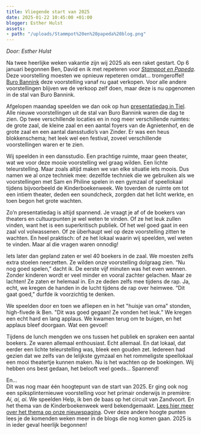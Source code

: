 ```yaml
---
title: Vliegende start van 2025
date: 2025-01-22 10:45:00 +01:00
blogger: Esther Hulst
assets:
- path: "/uploads/Stammpot%20en%20papeda%20blog.png"
---
```


*Door: Esther Hulst*

Na twee heerlijke weken vakantie zijn wij 2025 als een raket gestart. Op 6 januari begonnen Ben, David en ik met repeteren voor *[Stamppot en Papeda](https://www.burobannink.nl/stamppot-en-papeda/)*. Deze voorstelling moesten we opnieuw repeteren omdat... tromgeroffel! [Buro Bannink](https://www.burobannink.nl/stamppot-en-papeda/) deze voorstelling vanaf nu gaat verkopen. Voor alle andere voorstellingen blijven we de verkoop zelf doen, maar deze is nu opgenomen in de stal van Buro Bannink.  

Afgelopen maandag speelden we dan ook op hun [presentatiedag in Tiel](https://www.burobannink.nl/presentatiedag). Alle nieuwe voorstellingen uit de stal van Buro Bannink waren die dag te zien. Op twee verschillende locaties en in nog meer verschillende ruimtes: de grote zaal, de kleine zaal en een aantal foyers van de Agnietenhof, en de grote zaal en een aantal dansstudio’s van Zinder. Er was een heus blokkenschema; het leek wel een festival, zoveel verschillende voorstellingen waren er te zien.  

Wij speelden in een dansstudio. Een prachtige ruimte, maar geen theater, wat we voor deze mooie voorstelling wel graag wilden. Een lichte teleurstelling. Maar zoals altijd maken we van elke situatie iets moois. Dus namen we al onze techniek mee: dezelfde techniek die we gebruiken als we voorstellingen met Sam en Philine spelen in een gymzaal of speellokaal tijdens bijvoorbeeld de Kinderboekenweek. We toverden de ruimte om tot een intiem theater, deden een soundcheck, zorgden dat het licht werkte, en toen begon het grote wachten.  

Zo’n presentatiedag is altijd spannend. Je vraagt je af of de boekers van theaters en cultuurpunten je wel weten te vinden. Of ze het leuk zullen vinden, want het is een superkritisch publiek. Of het wel goed gaat in een zaal vol volwassenen. Of ze überhaupt wel op deze voorstelling zitten te wachten. En heel praktisch: of ze het lokaal waarin wij speelden, wel weten te vinden. Maar al die vragen waren onnodig!  

Iets later dan gepland zaten er wel 40 boekers in de zaal. We moesten zelfs extra stoelen neerzetten. Ze wilden onze voorstelling dolgraag zien. “Nu nog goed spelen,” dacht ik. De eerste vijf minuten was het even wennen. Zonder kinderen wordt er veel minder en vooral zachter gelachen. Maar ze lachten! Ze zaten er helemaal in. En ze deden zelfs mee tijdens de rap. Ja, echt, we kregen de handen in de lucht tijdens de rap over heimwee. “Dit gaat goed,” durfde ik voorzichtig te denken.  

We speelden door en toen we afliepen en in het "huisje van oma" stonden, high-fivede ik Ben. "Dit was goed gegaan! Ze vonden het leuk." We kregen een echt hard en lang applaus. We kwamen terug om te buigen, en het applaus bleef doorgaan. Wat een gevoel!

Tijdens de lunch mengden we ons tussen het publiek en spraken een aantal boekers. Ze waren allemaal enthousiast. Echt allemaal. En dat lokaal, dat eerder een lichte teleurstelling was, bleek een gouden zet. Iedereen had gezien dat we zelfs van de lelijkste gymzaal en het rommeligste speellokaal een mooi theatertje kunnen maken. Nu is het wachten op de boekingen. Wij hebben ons best gedaan, het belooft veel goeds... Spannend!  

En...  
Dit was nog maar één hoogtepunt van de start van 2025. Er ging ook nog een spiksplinternieuwe voorstelling voor het primair onderwijs in première: *Ai, ai, ai*. We speelden Help, ik ben de baas op het circuit van Zandvoort. En het thema van de Kinderboekenweek werd bekendgemaakt. [Lees hier meer over het thema op onze nieuwspagina](https://www.opde1sterij.nl/nieuws/).  Over deze andere hoogte punten lees je de komenden weken meer in de blogs die nog komen gaan. 2025 is in ieder geval heerlijk begonnen!